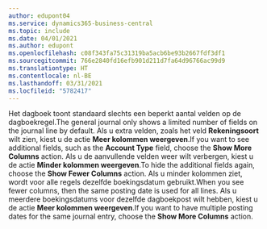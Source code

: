 ```yaml
---
author: edupont04
ms.service: dynamics365-business-central
ms.topic: include
ms.date: 04/01/2021
ms.author: edupont
ms.openlocfilehash: c08f343fa75c31319ba5acb6be93b2667fdf3df1
ms.sourcegitcommit: 766e2840fd16efb901d211d7fa64d96766ac99d9
ms.translationtype: HT
ms.contentlocale: nl-BE
ms.lasthandoff: 03/31/2021
ms.locfileid: "5782417"
---
```

<span data-ttu-id="a9d73-101">Het dagboek toont standaard slechts een beperkt aantal velden op de dagboekregel.</span><span class="sxs-lookup"><span data-stu-id="a9d73-101">The general journal only shows a limited number of fields on the journal line by default.</span></span> <span data-ttu-id="a9d73-102">Als u extra velden, zoals het veld **Rekeningsoort** wilt zien, kiest u de actie **Meer kolommen weergeven**.</span><span class="sxs-lookup"><span data-stu-id="a9d73-102">If you want to see additional fields, such as the **Account Type** field, choose the **Show More Columns** action.</span></span> <span data-ttu-id="a9d73-103">Als u de aanvullende velden weer wilt verbergen, kiest u de actie **Minder kolommen weergeven**.</span><span class="sxs-lookup"><span data-stu-id="a9d73-103">To hide the additional fields again, choose the **Show Fewer Columns** action.</span></span> <span data-ttu-id="a9d73-104">Als u minder kolommen ziet, wordt voor alle regels dezelfde boekingsdatum gebruikt.</span><span class="sxs-lookup"><span data-stu-id="a9d73-104">When you see fewer columns, then the same posting date is used for all lines.</span></span> <span data-ttu-id="a9d73-105">Als u meerdere boekingsdatums voor dezelfde dagboekpost wilt hebben, kiest u de actie **Meer kolommen weergeven**.</span><span class="sxs-lookup"><span data-stu-id="a9d73-105">If you want to have multiple posting dates for the same journal entry, choose the **Show More Columns** action.</span></span>
